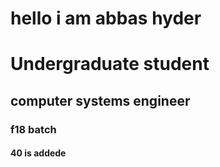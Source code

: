 # hello i am abbas hyder
# Undergraduate student
## computer systems engineer
### f18 batch
#### 40 is addede
